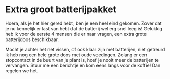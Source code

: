 # Extra groot batterijpakket
Hoera, als je het hier gered hebt, ben je een heel eind gekomen. Zover dat je nu kennelijk er last van hebt dat de batterij wel erg snel leeg is! Gelukkig heb ik voor de eerste 4 mensen die er naar vragen, een extra grote batterijdoos beschikbaar.

Mocht je achter het net vissen, of ook klaar zijn met batterijen, niet getreurd ik heb nog een hele grote doos met oude voedingen. Zolang er een stopcontact in de buurt van je plant is, hoef je nooit meer de batterijen te vervangen. Stuur me een berichtje en kom eens langs voor de koffie! Dan regelen we het.
